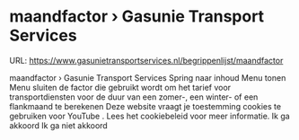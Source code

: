 # maandfactor › Gasunie Transport Services

URL: https://www.gasunietransportservices.nl/begrippenlijst/maandfactor

maandfactor › Gasunie Transport Services
Spring naar inhoud
Menu tonen
Menu sluiten
de factor die gebruikt wordt om het tarief voor transportdiensten voor de duur van een zomer-, een winter- of een
flankmaand
te berekenen
Deze website vraagt je toestemming cookies te gebruiken voor
YouTube
. Lees het
cookiebeleid
voor meer informatie.
Ik ga akkoord
Ik ga niet akkoord